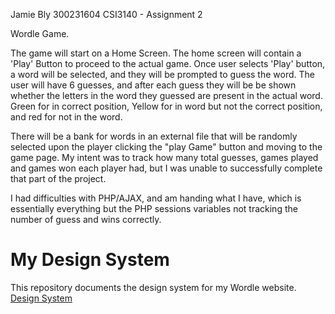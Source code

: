 Jamie Bly
300231604
CSI3140 - Assignment 2

Wordle Game.

The game will start on a Home Screen. The home screen will contain a 'Play' Button to proceed to the actual game.
Once user selects 'Play' button, a word will be selected, and they will be prompted to guess the word. The user will have 6 guesses, and after each guess they will be be shown whether the letters in the word they guessed are present in the actual word. Green for in correct position, Yellow for in word but not the correct position, and red for not in the word.

There will be a bank for words in an external file that will be randomly selected upon the player clicking the "play Game" button and moving to the game page. My intent was to track how many total guesses, games played and games won each player had, but I was unable to successfully complete that part of the project.

I had difficulties with PHP/AJAX, and am handing what I have, which is essentially everything but the PHP sessions variables not tracking the number of guess and wins correctly. 



# My Design System
This repository documents the design system for my Wordle website.
[Design System](docs/design_system.md)